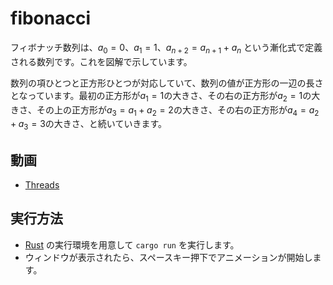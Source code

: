 # fibonacci

フィボナッチ数列は、$a_0=0$、$a_1=1$、$a_{n+2}=a_{n+1}+a_n$ という漸化式で定義される数列です。これを図解で示しています。

数列の項ひとつと正方形ひとつが対応していて、数列の値が正方形の一辺の長さとなっています。最初の正方形が$a_1=1$の大きさ、その右の正方形が$a_2=1$の大きさ、その上の正方形が$a_3=a_1+a_2=2$の大きさ、その右の正方形が$a_4=a_2+a_3=3$の大きさ、と続いていきます。

## 動画

* [Threads](https://www.threads.net/@usamik26/post/CzBwJOXx3hz)

## 実行方法

* [Rust](https://www.rust-lang.org/ja/) の実行環境を用意して `cargo run` を実行します。
* ウィンドウが表示されたら、スペースキー押下でアニメーションが開始します。

